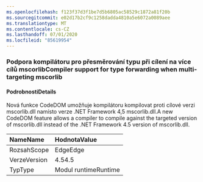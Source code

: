 ```yaml
---
ms.openlocfilehash: f123f37d3f1be7d5b6805ac58529c1872a81f20b
ms.sourcegitcommit: e02d17b2cf9c1258dadda4810a5e6072a0089aee
ms.translationtype: MT
ms.contentlocale: cs-CZ
ms.lasthandoff: 07/01/2020
ms.locfileid: "85619954"
---
```

### <a name="compiler-support-for-type-forwarding-when-multi-targeting-mscorlib"></a><span data-ttu-id="c8fd2-101">Podpora kompilátoru pro přesměrování typu při cílení na více cílů mscorlib</span><span class="sxs-lookup"><span data-stu-id="c8fd2-101">Compiler support for type forwarding when multi-targeting mscorlib</span></span>

#### <a name="details"></a><span data-ttu-id="c8fd2-102">Podrobnosti</span><span class="sxs-lookup"><span data-stu-id="c8fd2-102">Details</span></span>

<span data-ttu-id="c8fd2-103">Nová funkce CodeDOM umožňuje kompilátoru kompilovat proti cílové verzi mscorlib.dll namísto verze .NET Framework 4,5 mscorlib.dll.</span><span class="sxs-lookup"><span data-stu-id="c8fd2-103">A new CodeDOM feature allows a compiler to compile against the targeted version of mscorlib.dll instead of the .NET Framework 4.5 version of mscorlib.dll.</span></span>

| <span data-ttu-id="c8fd2-104">Name</span><span class="sxs-lookup"><span data-stu-id="c8fd2-104">Name</span></span>    | <span data-ttu-id="c8fd2-105">Hodnota</span><span class="sxs-lookup"><span data-stu-id="c8fd2-105">Value</span></span>       |
|:--------|:------------|
| <span data-ttu-id="c8fd2-106">Rozsah</span><span class="sxs-lookup"><span data-stu-id="c8fd2-106">Scope</span></span>   |<span data-ttu-id="c8fd2-107">Edge</span><span class="sxs-lookup"><span data-stu-id="c8fd2-107">Edge</span></span>|
|<span data-ttu-id="c8fd2-108">Verze</span><span class="sxs-lookup"><span data-stu-id="c8fd2-108">Version</span></span>|<span data-ttu-id="c8fd2-109">4.5</span><span class="sxs-lookup"><span data-stu-id="c8fd2-109">4.5</span></span>|
|<span data-ttu-id="c8fd2-110">Typ</span><span class="sxs-lookup"><span data-stu-id="c8fd2-110">Type</span></span>|<span data-ttu-id="c8fd2-111">Modul runtime</span><span class="sxs-lookup"><span data-stu-id="c8fd2-111">Runtime</span></span>|
